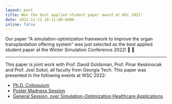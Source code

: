 ```yaml
---
layout: post
title: Won the best applied student paper award at WSC 2022! 
date: 2022-12-11 16:11:00-0400
inline: false
---
```


Our paper "A simulation-optimization framework to improve the organ transplantation offering system" was just selected as the best applied student paper at the Winter Simulation Conference 2022! :tada: 	:1st_place_medal:

***

This paper is joint work with Prof. David Goldsman, Prof. Pinar Keskinocak and Prof. Joel Sokol, all faculty from Georgia Tech. This paper was presented in the following events at WSC 2022:
<ul>
    <li> <a href="../assets/pdf/presentations/presentation_phd_colloq_wsc22.pdf"> Ph.D. Colloquium </a> </li>
    <li> <a href="../assets/pdf/presentations/poster_wsc_2022.pdf"> Poster Madness Session </a>  </li>
    <li> <a href="../assets/pdf/presentations/presentation_wsc_2022_full.pdf"> General Session, over Simulation-Optimization Healthcare Applications </a> </li>
</ul>


